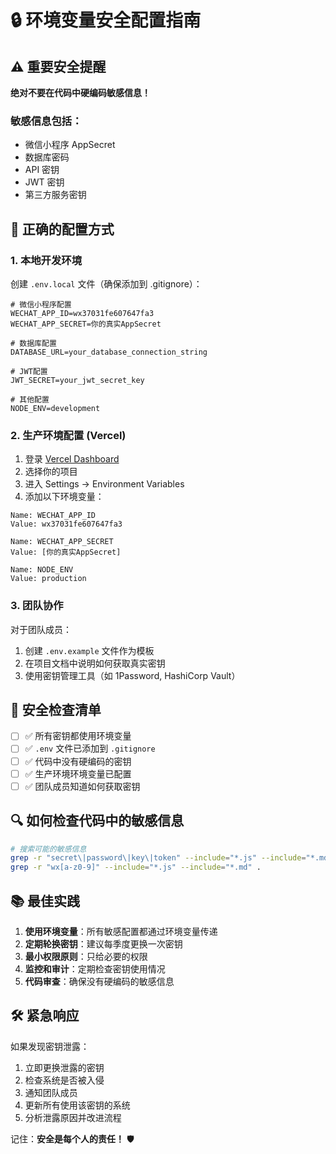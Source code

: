 # 🔒 环境变量安全配置指南

## ⚠️ 重要安全提醒

**绝对不要在代码中硬编码敏感信息！**

### 敏感信息包括：
- 微信小程序 AppSecret
- 数据库密码
- API 密钥
- JWT 密钥
- 第三方服务密钥

## 🔧 正确的配置方式

### 1. 本地开发环境

创建 `.env.local` 文件（确保添加到 .gitignore）：

```env
# 微信小程序配置
WECHAT_APP_ID=wx37031fe607647fa3
WECHAT_APP_SECRET=你的真实AppSecret

# 数据库配置
DATABASE_URL=your_database_connection_string

# JWT配置
JWT_SECRET=your_jwt_secret_key

# 其他配置
NODE_ENV=development
```

### 2. 生产环境配置 (Vercel)

1. 登录 [Vercel Dashboard](https://vercel.com)
2. 选择你的项目
3. 进入 Settings → Environment Variables
4. 添加以下环境变量：

```
Name: WECHAT_APP_ID
Value: wx37031fe607647fa3

Name: WECHAT_APP_SECRET  
Value: [你的真实AppSecret]

Name: NODE_ENV
Value: production
```

### 3. 团队协作

对于团队成员：
1. 创建 `.env.example` 文件作为模板
2. 在项目文档中说明如何获取真实密钥
3. 使用密钥管理工具（如 1Password, HashiCorp Vault）

## 🚨 安全检查清单

- [ ] ✅ 所有密钥都使用环境变量
- [ ] ✅ `.env` 文件已添加到 `.gitignore`
- [ ] ✅ 代码中没有硬编码的密钥
- [ ] ✅ 生产环境环境变量已配置
- [ ] ✅ 团队成员知道如何获取密钥

## 🔍 如何检查代码中的敏感信息

```bash
# 搜索可能的敏感信息
grep -r "secret\|password\|key\|token" --include="*.js" --include="*.md" .
grep -r "wx[a-z0-9]" --include="*.js" --include="*.md" .
```

## 📚 最佳实践

1. **使用环境变量**：所有敏感配置都通过环境变量传递
2. **定期轮换密钥**：建议每季度更换一次密钥
3. **最小权限原则**：只给必要的权限
4. **监控和审计**：定期检查密钥使用情况
5. **代码审查**：确保没有硬编码的敏感信息

## 🛠️ 紧急响应

如果发现密钥泄露：
1. 立即更换泄露的密钥
2. 检查系统是否被入侵
3. 通知团队成员
4. 更新所有使用该密钥的系统
5. 分析泄露原因并改进流程

记住：**安全是每个人的责任！** 🛡️